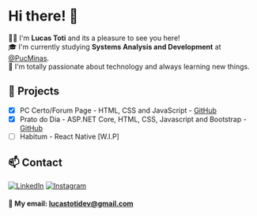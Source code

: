 # Hi there! 👋

🧑‍💻 I'm <strong>Lucas Toti</strong> and its a pleasure to see you here!<br/>
🎓 I'm currently studying <strong>Systems Analysis and Development</strong> at [@PucMinas](https://github.com/ICEI-PUC-Minas-PMV-ADS).<br/>
📖 I'm totally passionate about technology and always learning new things.

## 📁 Projects

- [x] PC Certo/Forum Page - HTML, CSS and JavaScript  - [GitHub](https://github.com/ICEI-PUC-Minas-PMV-ADS/pmv-ads-2024-1-e1-proj-web-t4-pc-certo)
- [x] Prato do Dia - ASP.NET Core, HTML, CSS, Javascript and Bootstrap - [GitHub](https://github.com/LcsToti/PratoDoDia)
- [ ] Habitum - React Native [W.I.P]

## 📫 Contact

[![LinkedIn](https://img.shields.io/badge/LinkedIn-0077B5?style=for-the-badge&logo=linkedin&logoColor=white)](https://www.linkedin.com/in/lucas-toti-5114ab20a/)
[![Instagram](https://img.shields.io/badge/Instagram-E4405F?style=for-the-badge&logo=instagram&logoColor=white)](https://www.instagram.com/lcstotidev/)

#### 📧 My email: <strong> lucastotidev@gmail.com </strong>

